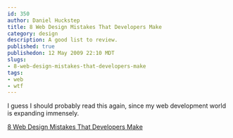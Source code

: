 ```yaml
--- 
id: 350
author: Daniel Huckstep
title: 8 Web Design Mistakes That Developers Make
category: design
description: A good list to review.
published: true
publishedon: 12 May 2009 22:10 MDT
slugs: 
- 8-web-design-mistakes-that-developers-make
tags: 
- web
- wtf
---
```

I guess I should probably read this again, since my web development
world is expanding immensely.

[8 Web Design Mistakes That Developers
Make](http://www.wakeuplater.com/website-building/8-web-design-mistakes-that-developers-make.aspx)